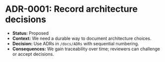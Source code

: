 # ADR-0001: Record architecture decisions
- **Status:** Proposed
- **Context:** We need a durable way to document architecture choices.
- **Decision:** Use ADRs in `/docs/ADRs` with sequential numbering.
- **Consequences:** We gain traceability over time; reviewers can challenge or accept decisions.
